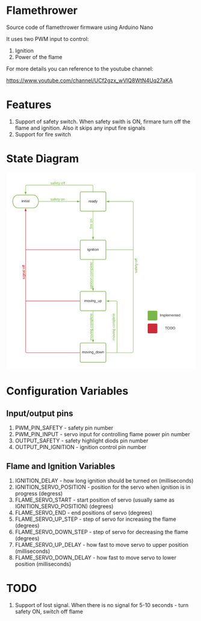 # Flamethrower
Source code of flamethrower firmware using Arduino Nano

It uses two PWM input to control:
1. Ignition
2. Power of the flame

For more details you can reference to the youtube channel:

https://www.youtube.com/channel/UCf2gzx_wVlQ8WtN4Uq27aKA


# Features
1. Support of safety switch. When safety swith is ON, firmare turn off the flame and ignition. Also it skips any input fire signals
2. Support for fire switch

# State Diagram
![State Diagram](./docs/flamethrower_state_diagram.png)


# Configuration Variables

## Input/output pins
1. PWM_PIN_SAFETY - safety pin number
2. PWM_PIN_INPUT - servo input for controlling flame power pin number
3. OUTPUT_SAFETY - safety highlight diods pin number
4. OUTPUT_PIN_IGNITION - ignition control pin number

## Flame and Ignition Variables
1. IGNITION_DELAY - how long ignition should be turned on (milliseconds)
2. IGNITION_SERVO_POSITION - position for the servo when ignition is in progress (degress)
3. FLAME_SERVO_START - start position of servo (usually same as IGNITION_SERVO_POSITION) (degrees)
4. FLAME_SERVO_END - end positions of servo (degrees)
5. FLAME_SERVO_UP_STEP - step of servo for increasing the flame (degrees)
6. FLAME_SERVO_DOWN_STEP - step of servo for decreasing the flame (degrees)
7. FLAME_SERVO_UP_DELAY - how fast to move servo to upper position (milliseconds)
8. FLAME_SERVO_DOWN_DELAY - how fast to move servo to lower position (milliseconds)

# TODO
1. Support of lost signal. When there is no signal for 5-10 seconds - turn safety ON, switch off flame
